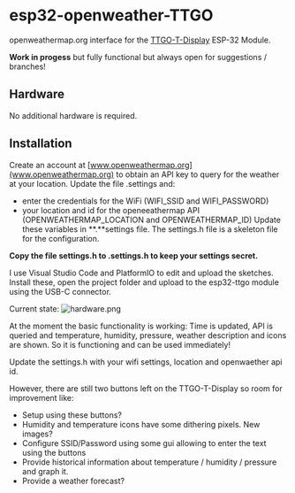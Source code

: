# esp32-openweather-TTGO
openweathermap.org interface for the [TTGO-T-Display](https://github.com/Xinyuan-LilyGO/TTGO-T-Display/blob/master/TTGO-T-Display.ino) ESP-32 Module.

**Work in progess** but fully functional but always open for suggestions / branches!

## Hardware
No additional hardware is required.

## Installation
Create an account at [www.openweathermap.org](www.openweathermap.org) to obtain an API key to query for the weather at your location.
Update the file .settings and:
 - enter the credentials for the WiFi (WIFI_SSID and WIFI_PASSWORD)
 - your location and id for the openeeathermap API (OPENWEATHERMAP_LOCATION and OPENWEATHERMAP_ID) 
Update these variables in **.**settings file. The settings.h file is a skeleton file for the configuration.

**Copy the file settings.h to .settings.h to keep your settings secret.**

I use Visual Studio Code and PlatformIO to edit and upload the sketches. Install these, open the project folder and upload to the esp32-ttgo module using the USB-C connector. 

Current state: ![hardware.png](https://github.com/rzeldent/esp32-openweather-TTGO/blob/develop/hardware.png)

At the moment the basic functionality is working: Time is updated, API is queried and temperature, humidity, pressure, weather description and icons are shown. So it is functioning and can be used immediately!

Update the settings.h with your wifi settings, location and openwaether api id.

However, there are still two buttons left on the TTGO-T-Display so room for improvement like:
- Setup using these buttons?
- Humidity and temperature icons have some dithering pixels. New images?
- Configure SSID/Password using some gui allowing to enter the text using the buttons
- Provide historical information about temperature / humidity / pressure and graph it.
- Provide a weather forecast?
